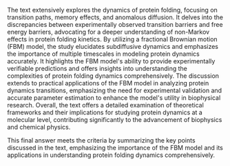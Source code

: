 The text extensively explores the dynamics of protein folding, focusing on transition paths, memory effects, and anomalous diffusion. It delves into the discrepancies between experimentally observed transition barriers and free energy barriers, advocating for a deeper understanding of non-Markov effects in protein folding kinetics. By utilizing a fractional Brownian motion (FBM) model, the study elucidates subdiffusive dynamics and emphasizes the importance of multiple timescales in modeling protein dynamics accurately. It highlights the FBM model's ability to provide experimentally verifiable predictions and offers insights into understanding the complexities of protein folding dynamics comprehensively. The discussion extends to practical applications of the FBM model in analyzing protein dynamics transitions, emphasizing the need for experimental validation and accurate parameter estimation to enhance the model's utility in biophysical research. Overall, the text offers a detailed examination of theoretical frameworks and their implications for studying protein dynamics at a molecular level, contributing significantly to the advancement of biophysics and chemical physics.

This final answer meets the criteria by summarizing the key points discussed in the text, emphasizing the importance of the FBM model and its applications in understanding protein folding dynamics comprehensively.